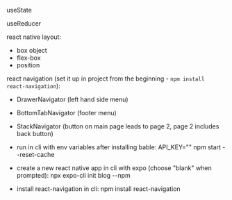 useState

useReducer

react native layout:
- box object
- flex-box
- position


react navigation (set it up in project from the beginning - `npm install react-navigation`):
- DrawerNavigator (left hand side menu)
- BottomTabNavigator (footer menu)
- StackNavigator (button on main page leads to page 2, page 2 includes back button)

- run in cli with env variables after installing bable:
API_KEY="" npm start --reset-cache

- create a new react native app in cli with expo (choose "blank" when prompted):
npx expo-cli init blog --npm

- install react-navigation in cli:
npm install react-navigation
